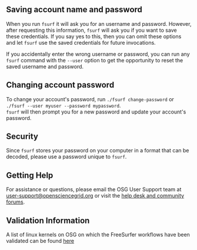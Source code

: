[title]: - "Saving or changing user account information"
 
 
## Saving account name and password

When you run `fsurf` it will ask you for an username and password.  However,
after requesting this information, `fsurf` will ask you if you want to save
these credentials. If you say yes to this, then you can omit these options 
and let `fsurf` use the saved credentials for future invocations.

If you accidentally enter the wrong username or password, you can run any
`fsurf` command with the `--user` option to get the opportunity to reset 
the saved username and password.


## Changing account password

To change your account's password, run 
`./fsurf change-password` or `./fsurf --user myuser --password mypassword`.  
`fsurf` will then prompt you for a new password and update 
your account's password.

## Security 
Since `fsurf` stores your password on your computer in a format that
can be decoded, please use a password unique to `fsurf`.

## Getting Help 
For assistance or questions, please email the OSG User Support team  at
[user-support@opensciencegrid.org](mailto:user-support@opensciencegrid.org) or
visit the [help desk and community forums](http://support.opensciencegrid.org).

## Validation Information
A list of linux kernels on OSG  on which the FreeSurfer workflows have been
validated can be found
[here](https://support.opensciencegrid.org/support/solutions/articles/12000008494-freesurfer-validation-on-the-osg-)
